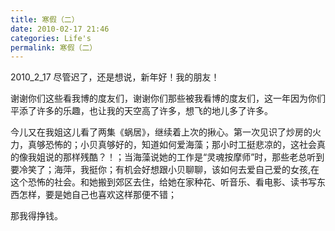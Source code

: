 ```yaml
---
title: 寒假（二）
date: 2010-02-17 21:46
categories: Life's
permalink: 寒假（二）
---
```


2010_2_17
尽管迟了，还是想说，新年好！我的朋友！

谢谢你们这些看我博的度友们，谢谢你们那些被我看博的度友们，这一年因为你们平添了许多的乐趣，也让我的天空高了许多，想飞的地儿多了许多。

今儿又在我姐这儿看了两集《蜗居》，继续着上次的揪心。第一次见识了炒房的火力，真够恐怖的；小贝真够好的，知道如何爱海藻；那小时工挺悲凉的，这社会真的像我姐说的那样残酷？！；当海藻说她的工作是“灵魂按摩师”时，那些老总听到要冷笑了；海萍，我挺你；有机会好想跟小贝聊聊，该如何去爱自己爱的女孩,在这个恐怖的社会。和她搬到郊区去住，给她在家种花、听音乐、看电影、读书写东西怎样，要是她自己也喜欢这样那便不错；

那我得挣钱。
